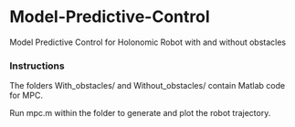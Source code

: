 # Model-Predictive-Control
Model Predictive Control for Holonomic Robot with and without obstacles


### Instructions 
The folders With_obstacles/ and Without_obstacles/ contain Matlab code for MPC. 

Run mpc.m within the folder to generate and plot the robot trajectory.
